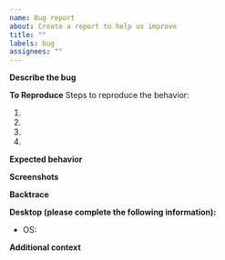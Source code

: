 ```yaml
---
name: Bug report
about: Create a report to help us improve
title: ""
labels: bug
assignees: ""
---
```


<!--
First look if there is already a similar bug report. If there is, upvote the issue with 👍
-->

**Describe the bug**

<!-- A clear and concise description of what the bug is. An image is good, a gif or movie is better! -->

**To Reproduce**
Steps to reproduce the behavior:

1. <!-- Go to '…' -->
2. <!-- Click on '…' -->
3. <!-- Scroll down to '…' -->
4. <!-- See error -->

**Expected behavior**

<!-- A clear and concise description of what you expected to happen. -->

**Screenshots**

<!-- If applicable, add screenshots to help explain your problem. -->

**Backtrace**

<!-- If this is a crash, include the backtrace in a code-block (```[STACKTRACE]```). -->

**Desktop (please complete the following information):**

- OS: <!-- e.g. macOS Sequoia 15.2 -->

**Additional context**

<!-- Add any other context about the problem here. -->
